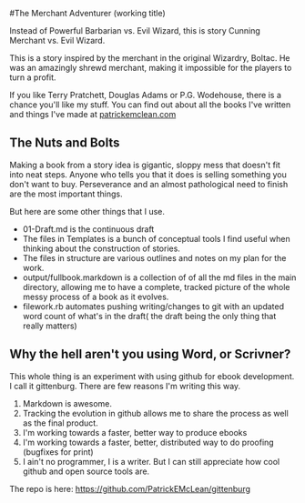#The Merchant Adventurer (working title)

Instead of Powerful Barbarian vs. Evil Wizard, this is story Cunning Merchant vs. Evil Wizard. 

This is a story inspired by the merchant in the original Wizardry, Boltac. He was an amazingly shrewd merchant, making it impossible for the players to turn a profit.

If you like Terry Pratchett, Douglas Adams or P.G. Wodehouse, there is a chance you'll like my stuff. You can find out about all the books I've written and things I've made at [patrickemclean.com](http://www.patrickemclean.com)

## The Nuts and Bolts

Making a book from a story idea is gigantic, sloppy mess that doesn't fit into neat steps. Anyone who tells you that it does is selling something you don't want to buy. Perseverance and an almost pathological need to finish are the most important things.

But here are some other things that I use. 

* 01-Draft.md is the continuous draft
* The files in Templates is a bunch of conceptual tools I find useful when thinking about the construction of stories. 
* The files in structure are various outlines and notes on my plan for the work. 
* output/fullbook.markdown is a collection of of all the md files in the main directory, allowing me to have a complete, tracked picture of the whole messy process of a book as it evolves. 
* filework.rb automates pushing writing/changes to git with an updated word count of what's in the draft( the draft being the only thing that really matters)

## Why the hell aren't you using Word, or Scrivner? 

This whole thing is an experiment with using github for ebook development. I call it gittenburg. There are few reasons I'm writing this way.

1. Markdown is awesome.
2. Tracking the evolution in github allows me to share the process as well as the final product. 
3. I'm working towards a faster, better way to produce ebooks
4. I'm working towards a faster, better, distributed way to do proofing (bugfixes for print)
5. I ain't no programmer, I is a writer. But I can still appreciate how cool github and open source tools are.  

The repo is here: https://github.com/PatrickEMcLean/gittenburg

